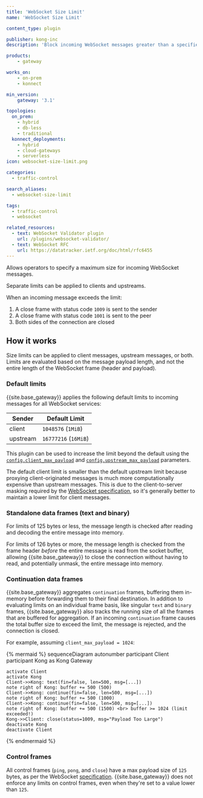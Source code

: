 ```yaml
---
title: 'WebSocket Size Limit'
name: 'WebSocket Size Limit'

content_type: plugin

publisher: kong-inc
description: 'Block incoming WebSocket messages greater than a specified size'

products:
    - gateway

works_on:
    - on-prem
    - konnect

min_version:
    gateway: '3.1'

topologies:
  on_prem:
    - hybrid
    - db-less
    - traditional
  konnect_deployments:
    - hybrid
    - cloud-gateways
    - serverless
icon: websocket-size-limit.png

categories:
  - traffic-control

search_aliases:
  - websocket-size-limit

tags:
  - traffic-control
  - websocket

related_resources:
  - text: WebSocket Validator plugin
    url: /plugins/websocket-validator/
  - text: WebSocket RFC
    url: https://datatracker.ietf.org/doc/html/rfc6455
---
```


Allows operators to specify a maximum size for incoming WebSocket messages.

Separate limits can be applied to clients and upstreams.

When an incoming message exceeds the limit:
1. A close frame with status code `1009` is sent to the sender
2. A close frame with status code `1001` is sent to the peer
3. Both sides of the connection are closed

## How it works

Size limits can be applied to client messages, upstream messages, or both.
Limits are evaluated based on the message payload length, and not the entire length of the WebSocket frame (header and payload).

### Default limits

{{site.base_gateway}} applies the following default limits to incoming messages for all WebSocket services:

| Sender   | Default Limit        |
|----------|----------------------|
| client   | `1048576` (`1MiB`)   |
| upstream | `16777216` (`16MiB`) |

This plugin can be used to increase the limit beyond the default using the [`config.client_max_payload`](/plugins/websocket-size-limit/reference/#schema--config-client-max-payload) and 
[`config.upstream_max_payload`](/plugins/websocket-size-limit/reference/#schema--config-upstream-max-payload) parameters.

The default client limit is smaller than the default upstream limit because proxying client-originated messages is much more computationally expensive than upstream messages.
This is due to the client-to-server masking required by the [WebSocket specification](https://datatracker.ietf.org/doc/html/rfc6455#section-5.3), 
so it's generally better to maintain a lower limit for client messages.

### Standalone data frames (text and binary)

For limits of 125 bytes or less, the message length is checked after reading and decoding the entire message into memory.

For limits of 126 bytes or more, the message length is checked from the frame header _before_ the entire message is read from the socket buffer,
allowing {{site.base_gateway}} to close the connection without having to read, and potentially unmask, the entire message into memory.

### Continuation data frames

{{site.base_gateway}} aggregates `continuation` frames, buffering them in-memory before forwarding them to their final destination.
In addition to evaluating limits on an individual frame basis, like singular `text` and `binary` frames, {{site.base_gateway}}
also tracks the running size of all the frames that are buffered for aggregation. 
If an incoming `continuation` frame causes the total buffer size to exceed the limit, the message is rejected, and the connection is closed.

For example, assuming `client_max_payload = 1024`:

<!-- vale off -->
{% mermaid %}
sequenceDiagram
autonumber
    participant Client 
    participant Kong as Kong Gateway

    activate Client
    activate Kong
    Client->>Kong: text(fin=false, len=500, msg=[...])
    note right of Kong: buffer += 500 (500)
    Client->>Kong: continue(fin=false, len=500, msg=[...])
    note right of Kong: buffer += 500 (1000)
    Client->>Kong: continue(fin=false, len=500, msg=[...])
    note right of Kong: buffer += 500 (1500) <br> buffer >= 1024 (limit exceeded!)
    Kong->>Client: close(status=1009, msg="Payload Too Large")
    deactivate Kong
    deactivate Client
{% endmermaid %}
<!--vale on-->

### Control frames

All control frames (`ping`, `pong`, and `close`) have a max payload size of `125` bytes, as per the WebSocket
[specification](https://datatracker.ietf.org/doc/html/rfc6455#section-5.5). 
{{site.base_gateway}} does not enforce any limits on control frames, even when they're set to a value lower than `125`.
